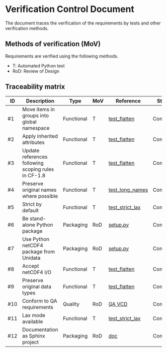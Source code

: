 # Verification Control Document

The document traces the verification of the requirements by tests and other verification methods.

## Methods of verification (MoV)

Requirements are verified using the following methods.
* T: Automated Python test
* RoD: Review of Design

## Traceability matrix

| ID  | Description                                         | Type       | MoV | Reference                                  | Status    |
|-----|-----------------------------------------------------|------------|-----|--------------------------------------------|-----------|
| #1  | Move items in groups into global namespace          | Functional | T   | [test_flatten](test/test_flatten.py)       | Compliant |
| #2  | Apply inherited attributes                          | Functional | T   | [test_flatten](test/test_flatten.py)       | Compliant |
| #3  | Update references following scoping rules in CF-1.8 | Functional | T   | [test_flatten](test/test_flatten.py)       | Compliant |
| #4  | Preserve original names where possible              | Functional | T   | [test_long_names](test/test_long_names.py) | Compliant |
| #5  | Strict by default                                   | Functional | T   | [test_strict_lax](test/test_strict_lax.py) | Compliant |
| #6  | Be stand-alone Python package                       | Packaging  | RoD | [setup.py](setup.py)                       | Compliant |
| #7  | Use Python netCDF4 package from Unidata             | Packaging  | RoD | [setup.py](setup.py#L44)                   | Compliant |
| #8  | Accept netCDF4 I/O                                  | Functional | T   | [test_flatten](test/test_flatten.py)       | Compliant |
| #9  | Preserve original data types                        | Functional | T   | [test_flatten](test/test_flatten.py)       | Compliant |
| #10 | Conform to QA requirements                          | Quality    | RoD | [QA VCD](test/QA_VCD.md)                   | Compliant |
| #11 | Lax mode available                                  | Functional | T   | [test_strict_lax](test/test_strict_lax.py) | Compliant |
| #12 | Documentation as Sphinx project                     | Packaging  | RoD | [doc](doc)                                 | Compliant |
